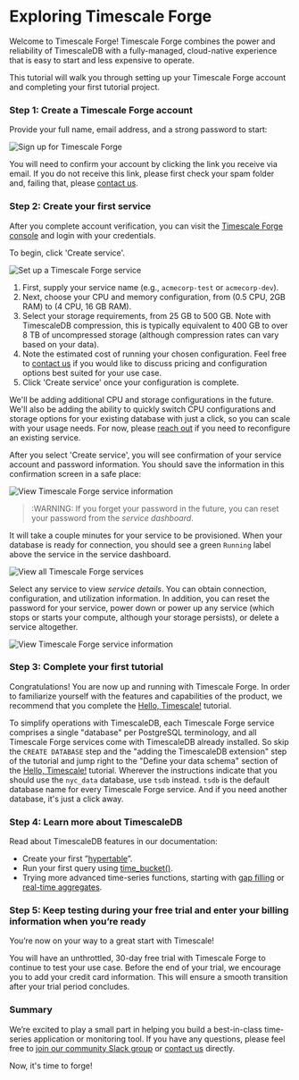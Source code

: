 # Exploring Timescale Forge

Welcome to Timescale Forge! Timescale Forge combines the power and reliability 
of TimescaleDB with a fully-managed, cloud-native experience that is easy to 
start and less expensive to operate.

This tutorial will walk you through setting up your Timescale Forge account and
completing your first tutorial project.

### Step 1: Create a Timescale Forge account

Provide your full name, email address, and a strong password to start:

<img class="main-content__illustration" src="https://assets.iobeam.com/images/docs/forge_images/timescale-forge-signup-page.png" alt="Sign up for Timescale Forge"/>

You will need to confirm your account by clicking the link you receive via 
email. If you do not receive this link, please first check your spam folder 
and, failing that, please [contact us][contact-timescale].

### Step 2: Create your first service

 After you complete account verification, you can visit the 
 [Timescale Forge console][forge-console] and login with your credentials.

 To begin, click 'Create service'.

<img class="main-content__illustration" src="https://assets.iobeam.com/images/docs/forge_images/timescale-forge-service-creation.png" alt="Set up a Timescale Forge service"/>

1. First, supply your service name (e.g., `acmecorp-test` or `acmecorp-dev`).
1. Next, choose your CPU and memory configuration, from (0.5 CPU, 2GB RAM) to (4 CPU, 16 GB RAM).
1. Select your storage requirements, from 25 GB to 500 GB.  Note with TimescaleDB compression, this is typically equivalent to 400 GB to over 8 TB of uncompressed storage (although compression rates can vary based on your data).
1. Note the estimated cost of running your chosen configuration. Feel free to [contact us][contact-timescale] if you would like to discuss pricing and configuration options best suited for your use case.
1. Click 'Create service' once your configuration is complete.

We'll be adding additional CPU and storage configurations in the future.  We'll
also be adding the ability to quickly switch CPU configurations and storage
options for your existing database with just a click, so you can scale with
your usage needs.  For now, please [reach out][contact-timescale] if you need
to reconfigure an existing service.

After you select 'Create service', you will see confirmation of your service account and
password information. You should save the information in this confirmation screen in 
a safe place:

<img class="main-content__illustration" src="https://assets.iobeam.com/images/docs/forge_images/timescale-forge-service-confirmation.png" alt="View Timescale Forge service information"/>

>:WARNING: If you forget your password in the future, you can reset your password from the *service dashboard*.

It will take a couple minutes for your service to be provisioned. When your database is 
ready for connection, you should see a green `Running` label above the service in the
service dashboard.

<img class="main-content__illustration" src="https://assets.iobeam.com/images/docs/forge_images/timescale-forge-service-dashboard.png" alt="View all Timescale Forge services"/>

Select any service to view *service details*. You can obtain connection, 
configuration, and utilization information. In addition, you can reset the
password for your service, power down or power up any service (which stops
or starts your compute, although your storage persists), or delete
a service altogether.

<img class="main-content__illustration" src="https://assets.iobeam.com/images/docs/forge_images/timescale-forge-service-details.png" alt="View Timescale Forge service information"/>

### Step 3: Complete your first tutorial

Congratulations! You are now up and running with Timescale Forge. In order to
familiarize yourself with the features and capabilities of the product, we
recommend that you complete the [Hello, Timescale!][hello-timescale] tutorial.

To simplify operations with TimescaleDB, each Timescale Forge service comprises a
single "database" per PostgreSQL terminology, and all Timescale Forge services
come with TimescaleDB already installed. So skip the `CREATE DATABASE` step
and the "adding the TimescaleDB extension" step of the tutorial and
jump right to the "Define your data schema" section of the [Hello, Timescale!][hello-timescale]
tutorial. Wherever the instructions indicate that you should use the `nyc_data`
database, use `tsdb` instead. `tsdb` is the default database name for every
Timescale Forge service. And if you need another database, it's just a click away.

### Step 4: Learn more about TimescaleDB

Read about TimescaleDB features in our documentation:

- Create your first ”[hypertable][hypertable-info]”.
- Run your first query using [time_bucket()][time-bucket-info].
- Trying more advanced time-series functions, starting with [gap filling][gap-filling-info] or [real-time aggregates][aggregates-info].

### Step 5: Keep testing during your free trial and enter your billing information when you’re ready

You’re now on your way to a great start with Timescale!

You will have an unthrottled, 30-day free trial with Timescale Forge to 
continue to test your use case. Before the end of your trial, we encourage you 
to add your credit card information. This will ensure a smooth transition after 
your trial period concludes.

### Summary

We’re excited to play a small part in helping you build a best-in-class 
time-series application or monitoring tool. If you have any questions, please 
feel free to [join our community Slack group][slack-info] 
or [contact us][contact-timescale] directly.

Now, it's time to forge!

[billing-info]: /forge/managing-billing-payments
[slack-info]: https://slack-login.timescale.com
[install-psql]: /getting-started/install-psql-tutorial
[hello-timescale]: /tutorials/tutorial-hello-timescale
[forge-console]: https://console.forge.timescale.com/login
[contact-timescale]: https://www.timescale.com/contact
[hypertable-info]: https://docs.timescale.com/latest/using-timescaledb/hypertables
[time-bucket-info]: https://docs.timescale.com/latest/using-timescaledb/reading-data#time-bucket
[gap-filling-info]: https://docs.timescale.com/latest/using-timescaledb/reading-data#gap-filling
[aggregates-info]: https://docs.timescale.com/latest/tutorials/continuous-aggs-tutorial

